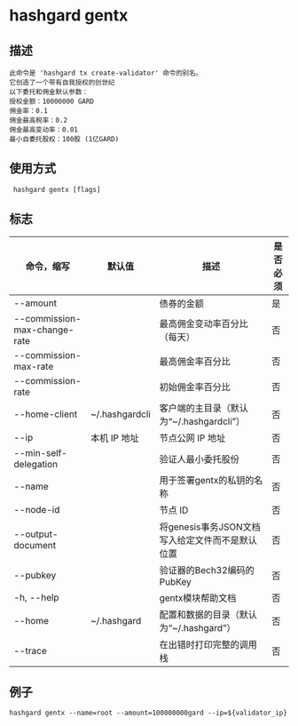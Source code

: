 # hashgard gentx

## 描述

```
此命令是 'hashgard tx create-validator' 命令的别名。
它创造了一个带有自我授权的创世纪
以下委托和佣金默认参数：
授权金额：10000000 GARD
佣金率：0.1
佣金最高税率：0.2
佣金最高变动率：0.01
最小自委托股权：100股 (1亿GARD)
```

## 使用方式

```
 hashgard gentx [flags]
```

## 标志

| 命令，缩写                   | 默认值         | 描述                                            | 是否必须 |
| ---------------------------- | -------------- | ----------------------------------------------- | -------- |
| --amount                     |                | 债券的金额                                      | 是       |
| --commission-max-change-rate |                | 最高佣金变动率百分比（每天）                    | 否       |
| --commission-max-rate        |                | 最高佣金率百分比                                | 否       |
| --commission-rate            |                | 初始佣金率百分比                                | 否       |
| --home-client                | ~/.hashgardcli | 客户端的主目录（默认为“~/.hashgardcli”）        | 否       |
| --ip                         | 本机 IP 地址   | 节点公网 IP 地址                                | 否       |
| --min-self-delegation        |                | 验证人最小委托股份                              | 否       |
| --name                       |                | 用于签署gentx的私钥的名称                       | 否       |
| --node-id                    |                | 节点 ID                                         | 否       |
| --output-document            |                | 将genesis事务JSON文档写入给定文件而不是默认位置 | 否       |
| --pubkey                     |                | 验证器的Bech32编码的PubKey                      | 否       |
| -h, --help                   |                | gentx模块帮助文档                               | 否       |
| --home                       | ~/.hashgard    | 配置和数据的目录（默认为“~/.hashgard”）         | 否       |
| --trace                      |                | 在出错时打印完整的调用栈                        | 否       |

## 例子

`hashgard gentx --name=root --amount=100000000gard --ip=${validator_ip}`

